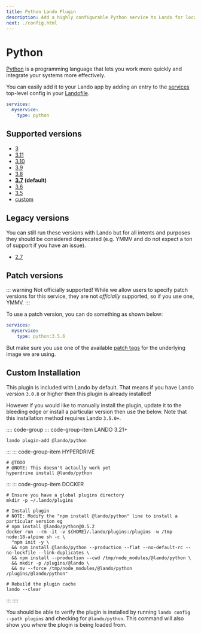 ```yaml
---
title: Python Lando Plugin
description: Add a highly configurable Python service to Lando for local development with all the power of Docker and Docker Compose.
next: ./config.html
---
```


# Python

[Python](https://www.python.org/) is a programming language that lets you work more quickly and integrate your systems more effectively.

You can easily add it to your Lando app by adding an entry to the [services](https://docs.lando.dev/config/services.html) top-level config in your [Landofile](https://docs.lando.dev/config/lando.html).


```yaml
services:
  myservice:
    type: python
```

## Supported versions

*   [3](https://hub.docker.com/r/_/python/)
*   [3.11](https://hub.docker.com/r/_/python/)
*   [3.10](https://hub.docker.com/r/_/python/)
*   [3.9](https://hub.docker.com/r/_/python/)
*   [3.8](https://hub.docker.com/r/_/python/)
*   **[3.7](https://hub.docker.com/r/_/python/)** **(default)**
*   [3.6](https://hub.docker.com/r/_/python/)
*   [3.5](https://hub.docker.com/r/_/python/)
*   [custom](https://docs.lando.dev/config/services.html#advanced)

## Legacy versions

You can still run these versions with Lando but for all intents and purposes they should be considered deprecated (e.g. YMMV and do not expect a ton of support if you have an issue).

*   [2.7](https://hub.docker.com/r/_/python/)

## Patch versions

::: warning Not officially supported!
While we allow users to specify patch versions for this service, they are not *officially* supported, so if you use one, YMMV.
:::

To use a patch version, you can do something as shown below:

```yaml
services:
  myservice:
    type: python:3.5.6
```

But make sure you use one of the available [patch tags](https://hub.docker.com/r/library/python/tags/) for the underlying image we are using.

## Custom Installation

This plugin is included with Lando by default. That means if you have Lando version `3.0.8` or higher then this plugin is already installed!

However if you would like to manually install the plugin, update it to the bleeding edge or install a particular version then use the below. Note that this installation method requires Lando `3.5.0+`.

:::: code-group
::: code-group-item LANDO 3.21+
```bash:no-line-numbers
lando plugin-add @lando/python
```
:::
::: code-group-item HYPERDRIVE
```bash:no-line-numbers
# @TODO
# @NOTE: This doesn't actaully work yet
hyperdrive install @lando/python
```
:::
::: code-group-item DOCKER
```bash:no-line-numbers
# Ensure you have a global plugins directory
mkdir -p ~/.lando/plugins

# Install plugin
# NOTE: Modify the "npm install @lando/python" line to install a particular version eg
# npm install @lando/python@0.5.2
docker run --rm -it -v ${HOME}/.lando/plugins:/plugins -w /tmp node:18-alpine sh -c \
  "npm init -y \
  && npm install @lando/python --production --flat --no-default-rc --no-lockfile --link-duplicates \
  && npm install --production --cwd /tmp/node_modules/@lando/python \
  && mkdir -p /plugins/@lando \
  && mv --force /tmp/node_modules/@lando/python /plugins/@lando/python"

# Rebuild the plugin cache
lando --clear
```
:::
::::

You should be able to verify the plugin is installed by running `lando config --path plugins` and checking for `@lando/python`. This command will also show you _where_ the plugin is being loaded from.
